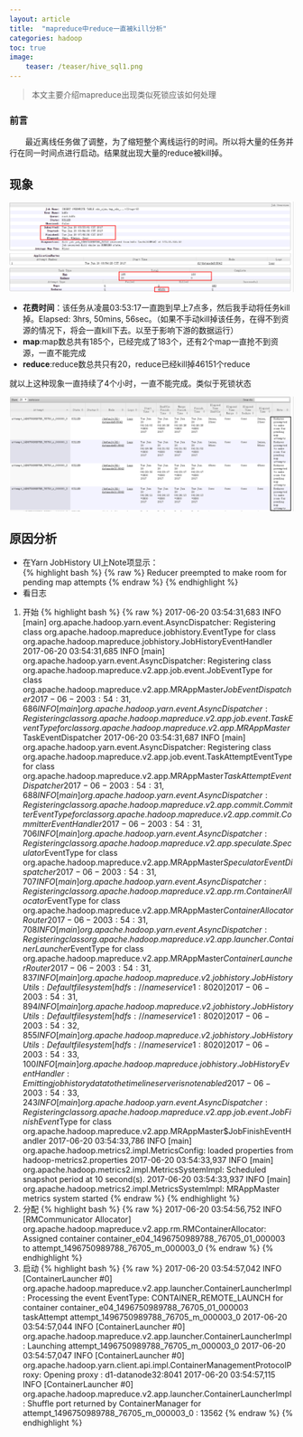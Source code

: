 ```yaml
---
layout: article
title:  "mapreduce中reduce一直被kill分析"
categories: hadoop
toc: true
image:
    teaser: /teaser/hive_sql1.png
---
```


> 本文主要介绍mapreduce出现类似死锁应该如何处理


### 前言
&emsp;&emsp;最近离线任务做了调整，为了缩短整个离线运行的时间。所以将大量的任务并行在同一时间点进行启动。结果就出现大量的reduce被kill掉。
## 现象
![reduce_kill图](/images/hadoop/reduce/reduce_kill1.png)

* __花费时间__：该任务从凌晨03:53:17一直跑到早上7点多，然后我手动将任务kill掉。Elapsed:	3hrs, 50mins, 56sec。（如果不手动kill掉该任务，在得不到资源的情况下，将会一直kill下去。以至于影响下游的数据运行）
* __map__:map数总共有185个，已经完成了183个，还有2个map一直抢不到资源，一直不能完成
* __reduce__:reduce数总共只有20，reduce已经kill掉46151个reduce

就以上这种现象一直持续了4个小时，一直不能完成。类似于死锁状态

![reduce_kill图](/images/hadoop/reduce/reduce_kill2.png)
## 原因分析
* 在Yarn JobHistory UI上Note项显示：	
{% highlight bash %}
{% raw %}
Reducer preempted to make room for pending map attempts
{% endraw %}
{% endhighlight %}
* 看日志
1. 开始 
{% highlight bash %}
{% raw %}
2017-06-20 03:54:31,683 INFO [main] org.apache.hadoop.yarn.event.AsyncDispatcher: Registering class org.apache.hadoop.mapreduce.jobhistory.EventType for class org.apache.hadoop.mapreduce.jobhistory.JobHistoryEventHandler
2017-06-20 03:54:31,685 INFO [main] org.apache.hadoop.yarn.event.AsyncDispatcher: Registering class org.apache.hadoop.mapreduce.v2.app.job.event.JobEventType for class org.apache.hadoop.mapreduce.v2.app.MRAppMaster$JobEventDispatcher
2017-06-20 03:54:31,686 INFO [main] org.apache.hadoop.yarn.event.AsyncDispatcher: Registering class org.apache.hadoop.mapreduce.v2.app.job.event.TaskEventType for class org.apache.hadoop.mapreduce.v2.app.MRAppMaster$TaskEventDispatcher
2017-06-20 03:54:31,687 INFO [main] org.apache.hadoop.yarn.event.AsyncDispatcher: Registering class org.apache.hadoop.mapreduce.v2.app.job.event.TaskAttemptEventType for class org.apache.hadoop.mapreduce.v2.app.MRAppMaster$TaskAttemptEventDispatcher
2017-06-20 03:54:31,688 INFO [main] org.apache.hadoop.yarn.event.AsyncDispatcher: Registering class org.apache.hadoop.mapreduce.v2.app.commit.CommitterEventType for class org.apache.hadoop.mapreduce.v2.app.commit.CommitterEventHandler
2017-06-20 03:54:31,706 INFO [main] org.apache.hadoop.yarn.event.AsyncDispatcher: Registering class org.apache.hadoop.mapreduce.v2.app.speculate.Speculator$EventType for class org.apache.hadoop.mapreduce.v2.app.MRAppMaster$SpeculatorEventDispatcher
2017-06-20 03:54:31,707 INFO [main] org.apache.hadoop.yarn.event.AsyncDispatcher: Registering class org.apache.hadoop.mapreduce.v2.app.rm.ContainerAllocator$EventType for class org.apache.hadoop.mapreduce.v2.app.MRAppMaster$ContainerAllocatorRouter
2017-06-20 03:54:31,708 INFO [main] org.apache.hadoop.yarn.event.AsyncDispatcher: Registering class org.apache.hadoop.mapreduce.v2.app.launcher.ContainerLauncher$EventType for class org.apache.hadoop.mapreduce.v2.app.MRAppMaster$ContainerLauncherRouter
2017-06-20 03:54:31,837 INFO [main] org.apache.hadoop.mapreduce.v2.jobhistory.JobHistoryUtils: Default file system [hdfs://nameservice1:8020]
2017-06-20 03:54:31,894 INFO [main] org.apache.hadoop.mapreduce.v2.jobhistory.JobHistoryUtils: Default file system [hdfs://nameservice1:8020]
2017-06-20 03:54:32,855 INFO [main] org.apache.hadoop.mapreduce.v2.jobhistory.JobHistoryUtils: Default file system [hdfs://nameservice1:8020]
2017-06-20 03:54:33,100 INFO [main] org.apache.hadoop.mapreduce.jobhistory.JobHistoryEventHandler: Emitting job history data to the timeline server is not enabled
2017-06-20 03:54:33,243 INFO [main] org.apache.hadoop.yarn.event.AsyncDispatcher: Registering class org.apache.hadoop.mapreduce.v2.app.job.event.JobFinishEvent$Type for class org.apache.hadoop.mapreduce.v2.app.MRAppMaster$JobFinishEventHandler
2017-06-20 03:54:33,786 INFO [main] org.apache.hadoop.metrics2.impl.MetricsConfig: loaded properties from hadoop-metrics2.properties
2017-06-20 03:54:33,937 INFO [main] org.apache.hadoop.metrics2.impl.MetricsSystemImpl: Scheduled snapshot period at 10 second(s).
2017-06-20 03:54:33,937 INFO [main] org.apache.hadoop.metrics2.impl.MetricsSystemImpl: MRAppMaster metrics system started
{% endraw %}
{% endhighlight %}
2. 分配
{% highlight bash %}
{% raw %}
2017-06-20 03:54:56,752 INFO [RMCommunicator Allocator] org.apache.hadoop.mapreduce.v2.app.rm.RMContainerAllocator: Assigned container container_e04_1496750989788_76705_01_000003 to attempt_1496750989788_76705_m_000003_0
{% endraw %}
{% endhighlight %}
3. 启动
{% highlight bash %}
{% raw %}
2017-06-20 03:54:57,042 INFO [ContainerLauncher #0] org.apache.hadoop.mapreduce.v2.app.launcher.ContainerLauncherImpl: Processing the event EventType: CONTAINER_REMOTE_LAUNCH for container container_e04_1496750989788_76705_01_000003 taskAttempt attempt_1496750989788_76705_m_000003_0
2017-06-20 03:54:57,044 INFO [ContainerLauncher #0] org.apache.hadoop.mapreduce.v2.app.launcher.ContainerLauncherImpl: Launching attempt_1496750989788_76705_m_000003_0
2017-06-20 03:54:57,047 INFO [ContainerLauncher #0] org.apache.hadoop.yarn.client.api.impl.ContainerManagementProtocolProxy: Opening proxy : d1-datanode32:8041
2017-06-20 03:54:57,115 INFO [ContainerLauncher #0] org.apache.hadoop.mapreduce.v2.app.launcher.ContainerLauncherImpl: Shuffle port returned by ContainerManager for attempt_1496750989788_76705_m_000003_0 : 13562
{% endraw %}
{% endhighlight %}